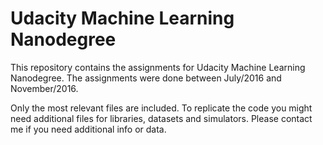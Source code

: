 # Udacity Machine Learning Nanodegree

This repository contains the assignments for Udacity Machine Learning Nanodegree. The assignments were done between July/2016 and November/2016. 

Only the most relevant files are included. To replicate the code you might need additional files for libraries, datasets and simulators. Please contact me if you need additional info or data.